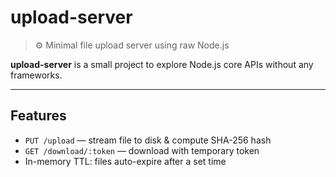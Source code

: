 # upload-server

> ⚙️ Minimal file upload server using raw Node.js

**upload-server** is a small project to explore Node.js core APIs without any frameworks.

---

## Features

- `PUT /upload` — stream file to disk & compute SHA-256 hash
- `GET /download/:token` — download with temporary token
- In-memory TTL: files auto-expire after a set time
